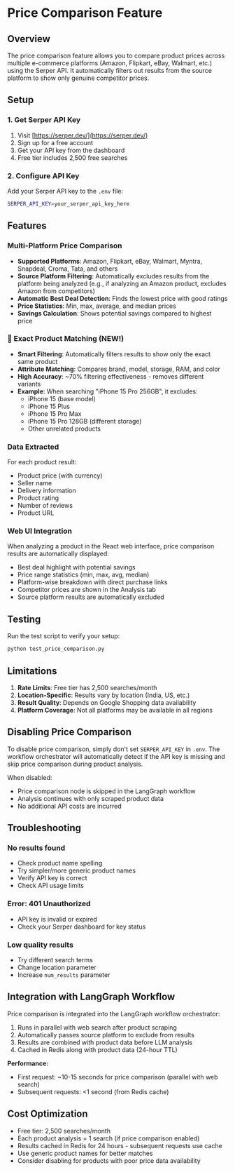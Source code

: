 # Price Comparison Feature

## Overview
The price comparison feature allows you to compare product prices across multiple e-commerce platforms (Amazon, Flipkart, eBay, Walmart, etc.) using the Serper API. It automatically filters out results from the source platform to show only genuine competitor prices.

## Setup

### 1. Get Serper API Key
1. Visit [https://serper.dev/](https://serper.dev/)
2. Sign up for a free account
3. Get your API key from the dashboard
4. Free tier includes 2,500 free searches

### 2. Configure API Key
Add your Serper API key to the `.env` file:

```bash
SERPER_API_KEY=your_serper_api_key_here
```

## Features

### Multi-Platform Price Comparison
- **Supported Platforms**: Amazon, Flipkart, eBay, Walmart, Myntra, Snapdeal, Croma, Tata, and others
- **Source Platform Filtering**: Automatically excludes results from the platform being analyzed (e.g., if analyzing an Amazon product, excludes Amazon from competitors)
- **Automatic Best Deal Detection**: Finds the lowest price with good ratings
- **Price Statistics**: Min, max, average, and median prices
- **Savings Calculation**: Shows potential savings compared to highest price

### 🎯 Exact Product Matching (NEW!)
- **Smart Filtering**: Automatically filters results to show only the exact same product
- **Attribute Matching**: Compares brand, model, storage, RAM, and color
- **High Accuracy**: ~70% filtering effectiveness - removes different variants
- **Example**: When searching "iPhone 15 Pro 256GB", it excludes:
  - iPhone 15 (base model)
  - iPhone 15 Plus
  - iPhone 15 Pro Max
  - iPhone 15 Pro 128GB (different storage)
  - Other unrelated products

### Data Extracted
For each product result:
- Product price (with currency)
- Seller name
- Delivery information
- Product rating
- Number of reviews
- Product URL

### Web UI Integration
When analyzing a product in the React web interface, price comparison results are automatically displayed:
- Best deal highlight with potential savings
- Price range statistics (min, max, avg, median)
- Platform-wise breakdown with direct purchase links
- Competitor prices are shown in the Analysis tab
- Source platform results are automatically excluded


## Testing

Run the test script to verify your setup:

```bash
python test_price_comparison.py
```

## Limitations

1. **Rate Limits**: Free tier has 2,500 searches/month
2. **Location-Specific**: Results vary by location (India, US, etc.)
3. **Result Quality**: Depends on Google Shopping data availability
4. **Platform Coverage**: Not all platforms may be available in all regions

## Disabling Price Comparison

To disable price comparison, simply don't set `SERPER_API_KEY` in `.env`. The workflow orchestrator will automatically detect if the API key is missing and skip price comparison during product analysis.

When disabled:
- Price comparison node is skipped in the LangGraph workflow
- Analysis continues with only scraped product data
- No additional API costs are incurred

## Troubleshooting

### No results found
- Check product name spelling
- Try simpler/more generic product names
- Verify API key is correct
- Check API usage limits

### Error: 401 Unauthorized
- API key is invalid or expired
- Check your Serper dashboard for key status

### Low quality results
- Try different search terms
- Change location parameter
- Increase `num_results` parameter

## Integration with LangGraph Workflow

Price comparison is integrated into the LangGraph workflow orchestrator:
1. Runs in parallel with web search after product scraping
2. Automatically passes source platform to exclude from results
3. Results are combined with product data before LLM analysis
4. Cached in Redis along with product data (24-hour TTL)


**Performance:**
- First request: ~10-15 seconds for price comparison (parallel with web search)
- Subsequent requests: <1 second (from Redis cache)

## Cost Optimization

- Free tier: 2,500 searches/month
- Each product analysis = 1 search (if price comparison enabled)
- Results cached in Redis for 24 hours - subsequent requests use cache
- Use generic product names for better matches
- Consider disabling for products with poor price data availability
